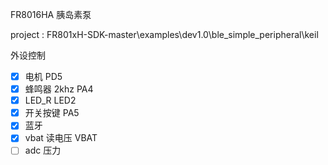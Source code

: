 FR8016HA  胰岛素泵

project :  FR801xH-SDK-master\examples\dev1.0\ble_simple_peripheral\keil





外设控制

- [x] 电机     PD5   
- [x] 蜂鸣器 2khz   PA4
- [x] LED_R     LED2
- [x] 开关按键   PA5
- [x] 蓝牙
- [x] vbat 读电压   VBAT
- [ ] adc 压力   